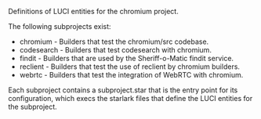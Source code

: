Definitions of LUCI entities for the chromium project.

The following subprojects exist:

* chromium - Builders that test the chromium/src codebase.
* codesearch - Builders that test codesearch with chromium.
* findit - Builders that are used by the Sheriff-o-Matic findit service.
* reclient - Builders that test the use of reclient by chromium builders.
* webrtc - Builders that test the integration of WebRTC with chromium.

Each subproject contains a subproject.star that is the entry point for its
configuration, which execs the starlark files that define the LUCI entities for
the subproject.
